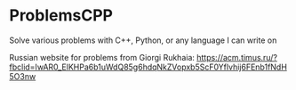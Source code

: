 # ProblemsCPP
Solve various problems with C++, Python, or any language I can write on

Russian website for problems from Giorgi Rukhaia:
https://acm.timus.ru/?fbclid=IwAR0_ElKHPa6b1uWdQ85g6hdqNkZVopxb5ScF0Yflvhij6FEnb1fNdH5O3nw
